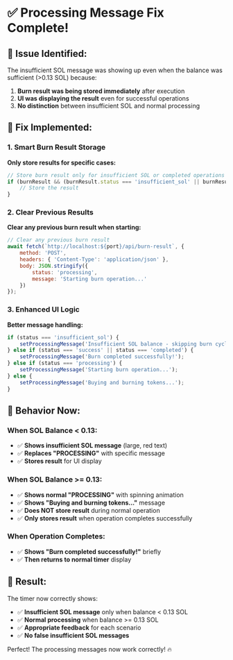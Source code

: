 # ✅ Processing Message Fix Complete!

## 🎯 **Issue Identified:**

The insufficient SOL message was showing up even when the balance was sufficient (>0.13 SOL) because:
1. **Burn result was being stored immediately** after execution
2. **UI was displaying the result** even for successful operations
3. **No distinction** between insufficient SOL and normal processing

## 🔧 **Fix Implemented:**

### **1. Smart Burn Result Storage**
**Only store results for specific cases:**
```javascript
// Store burn result only for insufficient SOL or completed operations
if (burnResult && (burnResult.status === 'insufficient_sol' || burnResult.status === 'success' || burnResult.status === 'completed')) {
    // Store the result
}
```

### **2. Clear Previous Results**
**Clear any previous burn result when starting:**
```javascript
// Clear any previous burn result
await fetch(`http://localhost:${port}/api/burn-result`, {
    method: 'POST',
    headers: { 'Content-Type': 'application/json' },
    body: JSON.stringify({
        status: 'processing',
        message: 'Starting burn operation...'
    })
});
```

### **3. Enhanced UI Logic**
**Better message handling:**
```javascript
if (status === 'insufficient_sol') {
    setProcessingMessage('Insufficient SOL balance - skipping burn cycle');
} else if (status === 'success' || status === 'completed') {
    setProcessingMessage('Burn completed successfully!');
} else if (status === 'processing') {
    setProcessingMessage('Starting burn operation...');
} else {
    setProcessingMessage('Buying and burning tokens...');
}
```

## 🎯 **Behavior Now:**

### **When SOL Balance < 0.13:**
- ✅ **Shows insufficient SOL message** (large, red text)
- ✅ **Replaces "PROCESSING"** with specific message
- ✅ **Stores result** for UI display

### **When SOL Balance >= 0.13:**
- ✅ **Shows normal "PROCESSING"** with spinning animation
- ✅ **Shows "Buying and burning tokens..."** message
- ✅ **Does NOT store result** during normal operation
- ✅ **Only stores result** when operation completes successfully

### **When Operation Completes:**
- ✅ **Shows "Burn completed successfully!"** briefly
- ✅ **Then returns to normal timer** display

## 🚀 **Result:**

The timer now correctly shows:
- ✅ **Insufficient SOL message** only when balance < 0.13 SOL
- ✅ **Normal processing** when balance >= 0.13 SOL
- ✅ **Appropriate feedback** for each scenario
- ✅ **No false insufficient SOL messages**

Perfect! The processing messages now work correctly! 🔥
